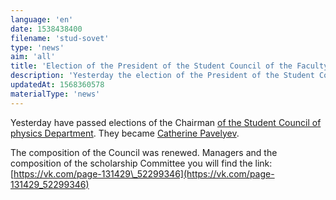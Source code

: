 ```yaml
---
language: 'en'
date: 1538438400
filename: 'stud-sovet'
type: 'news'
aim: 'all'
title: 'Election of the President of the Student Council of the Faculty'
description: 'Yesterday the election of the President of the Student Council of the Faculty. They became Catherine Pavelyev.'
updatedAt: 1568360578
materialType: 'news'
---
```

Yesterday have passed elections of the Chairman [of the Student Council of physics Department](https://vk.com/page-131429_52299346). They became [Catherine Pavelyev](https://vk.com/pavelevaka).

The composition of the Council was renewed. Managers and the composition of the scholarship Committee you will find the link: [https://vk.com/page-131429\_52299346](https://vk.com/page-131429_52299346)

